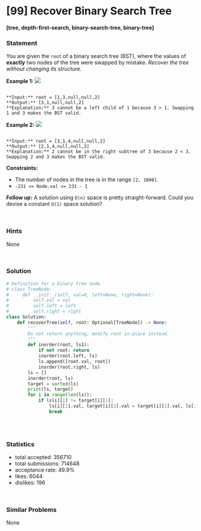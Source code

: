 # [99] Recover Binary Search Tree

**[tree, depth-first-search, binary-search-tree, binary-tree]**

### Statement

You are given the `root` of a binary search tree (BST), where the values of **exactly** two nodes of the tree were swapped by mistake. *Recover the tree without changing its structure*.


**Example 1:**
![](https://assets.leetcode.com/uploads/2020/10/28/recover1.jpg)

```

**Input:** root = [1,3,null,null,2]
**Output:** [3,1,null,null,2]
**Explanation:** 3 cannot be a left child of 1 because 3 > 1. Swapping 1 and 3 makes the BST valid.

```

**Example 2:**
![](https://assets.leetcode.com/uploads/2020/10/28/recover2.jpg)

```

**Input:** root = [3,1,4,null,null,2]
**Output:** [2,1,4,null,null,3]
**Explanation:** 2 cannot be in the right subtree of 3 because 2 < 3. Swapping 2 and 3 makes the BST valid.

```

**Constraints:**
* The number of nodes in the tree is in the range `[2, 1000]`.
* `-231 <= Node.val <= 231 - 1`


**Follow up:** A solution using `O(n)` space is pretty straight-forward. Could you devise a constant `O(1)` space solution?

<br>

### Hints

None

<br>

### Solution

```py
# Definition for a binary tree node.
# class TreeNode:
#     def __init__(self, val=0, left=None, right=None):
#         self.val = val
#         self.left = left
#         self.right = right
class Solution:
    def recoverTree(self, root: Optional[TreeNode]) -> None:
        """
        Do not return anything, modify root in-place instead.
        """
        def inorder(root, ls1):
            if not root: return
            inorder(root.left, ls)
            ls.append([root.val, root])
            inorder(root.right, ls)
        ls = []
        inorder(root, ls)
        target = sorted(ls)
        print(ls, target)
        for i in range(len(ls)):
            if ls[i][1] != target[i][1]:
                ls[i][1].val, target[i][1].val = target[i][1].val, ls[i][1].val
                break
                
```

<br>

### Statistics

- total accepted: 356710
- total submissions: 714648
- acceptance rate: 49.9%
- likes: 6044
- dislikes: 196

<br>

### Similar Problems

None

